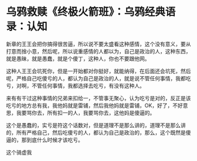 # 乌鸦救赎《终极火箭班》：乌鸦经典语录：认知

新章的王王会把你搞得很苦逼，所以说不要太盛看这种感情，这个没有意义，要从打意而捨小意，然后呢，所以说重感情的人都以为，自己是政治的人，这种东西，就是愚昧，就是愚蠢，就是个傻丁，这种人，你也不要跟他网。

这种人王王会坑死你，但是一开始都对你挺好，就能纳得，在后面还会坑死，然后呢，严格自己吃傻亏的人，都认为自己是政治的人，就是说不管任何事情，我都吃亏，对啊，不管任何事情，我都选择去吃亏，有没有这种人。

来有有干过这种事情的兄弟来扣给一，不管事无聚心，认为吃亏是对的，反正是该吃亏的地方总有我，我他妈就是雷铺，然后我他妈就是雷铺，OK，好了，不好意思，我要骂你去，所有扣一的人，我要骂你去，这他妈是傻逼的。

这个是愚蠢的，实亏是符这个话数对，但是道理不是那么讲的，道理不是那么讲的，所有严格自己，然后吃傻亏的人，都认为自己是政治的，那么，这个既然是傻逼的，那到底什么时候才该吃亏。

这个骑虚我